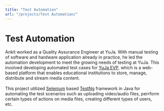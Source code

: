 ```yaml
---
title: "Test Automation"
url: "/projects/Test Automation/"
---
```

# **Test Automation**

Ankit worked as a Quality Assurance Engineer at YuJa. With manual testing of software and hardware application already in practice, he led the automation development to meet the growing needs of testing at YuJa. This involved developing automated test cases for [YuJa EVP](https://www.yuja.com/show/), which is a web-based platform that enables educational institutions to store, manage, distribute and stream media content. 
\
\
This project utilized [Selenium](https://www.selenium.dev/) based [TestNg](https://testng.org/doc/) framework in Java for automating the test scenarios such as uploading video/audio files, perrform certain types of actions on media files, creating different types of users, etc. 

